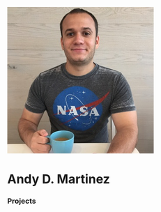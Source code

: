 ![Andy](https://github.com/andydmh/andydmh.github.io/blob/master/andy.png)
# Andy D. Martinez

### Projects


